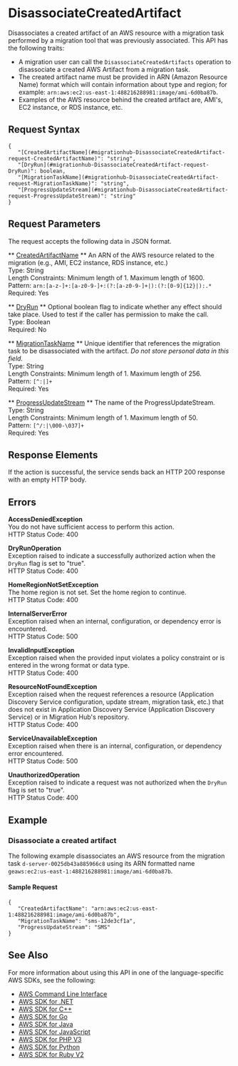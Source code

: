 # DisassociateCreatedArtifact<a name="API_DisassociateCreatedArtifact"></a>

Disassociates a created artifact of an AWS resource with a migration task performed by a migration tool that was previously associated\. This API has the following traits:
+ A migration user can call the `DisassociateCreatedArtifacts` operation to disassociate a created AWS Artifact from a migration task\.
+ The created artifact name must be provided in ARN \(Amazon Resource Name\) format which will contain information about type and region; for example: `arn:aws:ec2:us-east-1:488216288981:image/ami-6d0ba87b`\.
+ Examples of the AWS resource behind the created artifact are, AMI's, EC2 instance, or RDS instance, etc\.

## Request Syntax<a name="API_DisassociateCreatedArtifact_RequestSyntax"></a>

```
{
   "[CreatedArtifactName](#migrationhub-DisassociateCreatedArtifact-request-CreatedArtifactName)": "string",
   "[DryRun](#migrationhub-DisassociateCreatedArtifact-request-DryRun)": boolean,
   "[MigrationTaskName](#migrationhub-DisassociateCreatedArtifact-request-MigrationTaskName)": "string",
   "[ProgressUpdateStream](#migrationhub-DisassociateCreatedArtifact-request-ProgressUpdateStream)": "string"
}
```

## Request Parameters<a name="API_DisassociateCreatedArtifact_RequestParameters"></a>

The request accepts the following data in JSON format\.

 ** [CreatedArtifactName](#API_DisassociateCreatedArtifact_RequestSyntax) **   <a name="migrationhub-DisassociateCreatedArtifact-request-CreatedArtifactName"></a>
An ARN of the AWS resource related to the migration \(e\.g\., AMI, EC2 instance, RDS instance, etc\.\)  
Type: String  
Length Constraints: Minimum length of 1\. Maximum length of 1600\.  
Pattern: `arn:[a-z-]+:[a-z0-9-]+:(?:[a-z0-9-]+|):(?:[0-9]{12}|):.*`   
Required: Yes

 ** [DryRun](#API_DisassociateCreatedArtifact_RequestSyntax) **   <a name="migrationhub-DisassociateCreatedArtifact-request-DryRun"></a>
Optional boolean flag to indicate whether any effect should take place\. Used to test if the caller has permission to make the call\.  
Type: Boolean  
Required: No

 ** [MigrationTaskName](#API_DisassociateCreatedArtifact_RequestSyntax) **   <a name="migrationhub-DisassociateCreatedArtifact-request-MigrationTaskName"></a>
Unique identifier that references the migration task to be disassociated with the artifact\. *Do not store personal data in this field\.*   
Type: String  
Length Constraints: Minimum length of 1\. Maximum length of 256\.  
Pattern: `[^:|]+`   
Required: Yes

 ** [ProgressUpdateStream](#API_DisassociateCreatedArtifact_RequestSyntax) **   <a name="migrationhub-DisassociateCreatedArtifact-request-ProgressUpdateStream"></a>
The name of the ProgressUpdateStream\.   
Type: String  
Length Constraints: Minimum length of 1\. Maximum length of 50\.  
Pattern: `[^/:|\000-\037]+`   
Required: Yes

## Response Elements<a name="API_DisassociateCreatedArtifact_ResponseElements"></a>

If the action is successful, the service sends back an HTTP 200 response with an empty HTTP body\.

## Errors<a name="API_DisassociateCreatedArtifact_Errors"></a>

 **AccessDeniedException**   
You do not have sufficient access to perform this action\.  
HTTP Status Code: 400

 **DryRunOperation**   
Exception raised to indicate a successfully authorized action when the `DryRun` flag is set to "true"\.  
HTTP Status Code: 400

 **HomeRegionNotSetException**   
The home region is not set\. Set the home region to continue\.  
HTTP Status Code: 400

 **InternalServerError**   
Exception raised when an internal, configuration, or dependency error is encountered\.  
HTTP Status Code: 500

 **InvalidInputException**   
Exception raised when the provided input violates a policy constraint or is entered in the wrong format or data type\.  
HTTP Status Code: 400

 **ResourceNotFoundException**   
Exception raised when the request references a resource \(Application Discovery Service configuration, update stream, migration task, etc\.\) that does not exist in Application Discovery Service \(Application Discovery Service\) or in Migration Hub's repository\.  
HTTP Status Code: 400

 **ServiceUnavailableException**   
Exception raised when there is an internal, configuration, or dependency error encountered\.  
HTTP Status Code: 500

 **UnauthorizedOperation**   
Exception raised to indicate a request was not authorized when the `DryRun` flag is set to "true"\.  
HTTP Status Code: 400

## Example<a name="API_DisassociateCreatedArtifact_Examples"></a>

### Disassociate a created artifact<a name="API_DisassociateCreatedArtifact_Example_1"></a>

The following example disassociates an AWS resource from the migration task `d-server-0025db43a885966c8` using its ARN formatted name `geaws:ec2:us-east-1:488216288981:image/ami-6d0ba87b`\.

#### Sample Request<a name="API_DisassociateCreatedArtifact_Example_1_Request"></a>

```
{
   "CreatedArtifactName": "arn:aws:ec2:us-east-1:488216288981:image/ami-6d0ba87b",
   "MigrationTaskName": "sms-12de3cf1a",
   "ProgressUpdateStream": "SMS"
}
```

## See Also<a name="API_DisassociateCreatedArtifact_SeeAlso"></a>

For more information about using this API in one of the language\-specific AWS SDKs, see the following:
+  [AWS Command Line Interface](https://docs.aws.amazon.com/goto/aws-cli/AWSMigrationHub-2017-05-31/DisassociateCreatedArtifact) 
+  [AWS SDK for \.NET](https://docs.aws.amazon.com/goto/DotNetSDKV3/AWSMigrationHub-2017-05-31/DisassociateCreatedArtifact) 
+  [AWS SDK for C\+\+](https://docs.aws.amazon.com/goto/SdkForCpp/AWSMigrationHub-2017-05-31/DisassociateCreatedArtifact) 
+  [AWS SDK for Go](https://docs.aws.amazon.com/goto/SdkForGoV1/AWSMigrationHub-2017-05-31/DisassociateCreatedArtifact) 
+  [AWS SDK for Java](https://docs.aws.amazon.com/goto/SdkForJava/AWSMigrationHub-2017-05-31/DisassociateCreatedArtifact) 
+  [AWS SDK for JavaScript](https://docs.aws.amazon.com/goto/AWSJavaScriptSDK/AWSMigrationHub-2017-05-31/DisassociateCreatedArtifact) 
+  [AWS SDK for PHP V3](https://docs.aws.amazon.com/goto/SdkForPHPV3/AWSMigrationHub-2017-05-31/DisassociateCreatedArtifact) 
+  [AWS SDK for Python](https://docs.aws.amazon.com/goto/boto3/AWSMigrationHub-2017-05-31/DisassociateCreatedArtifact) 
+  [AWS SDK for Ruby V2](https://docs.aws.amazon.com/goto/SdkForRubyV2/AWSMigrationHub-2017-05-31/DisassociateCreatedArtifact) 